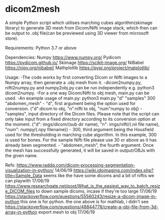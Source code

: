 # dicom2mesh
A simple Python script which utilises marching cubes algorithm(skimage library) to generate 3D mesh from Dicom/Nifti image stack, which then can be output to .obj file(can be previewed using 3D viewer from microsoft store).

Requirements:
Python 3.7 or above

Dependencies:
Numpy https://www.numpy.org/
Pydicom https://pydicom.github.io/
Skimage https://scikit-image.org/
NiBabel https://nipy.org/nibabel/
Mathplotlib https://pypi.org/project/matplotlib/

Usage:
-The code works by first converting Dicom or Nifti images to a Numpy array, then generate a .obj mesh from it.
-dicom2numpy.py, nifti2numpy.py and numpy2obj.py can be run independently e.g. python3 dicom2numpy. 
-For a one way Dicom/Nifti to obj mesh, main.py can be used.
    -An example usage of main.py: python3 main.py "d" "samples" 300 "abdomen_mesh"
        - "d", first argument being the option used for conversion. {"d":dicom to obj, "n":nifti to obj, "num"numpy to obj}
        - "samples", input directory of the Dicom files. Please note that the script can only take input from a fixed directory according           to its conversion option at the moment. {"d": imgs/dicom/(sub dir name), "n": imgs/nifti/(.nii file name), "num": numpy/(.npy             filename)}
        - 300, third argument being the Housfield used for the thresholding in marching cube algorithm. In this example, 300 is used for             bones. For the sample Nifti file please use 30 or above as it has already been segmented.
        - "abdomen_mesh", the fourth argument. Once the mesh has successfully generated, it will be saved in output/OBJs with the given             name.


Refs:
https://www.raddq.com/dicom-processing-segmentation-visualization-in-python/      14/06/19
https://wiki.idoimaging.com/index.php?title=Sample_Data   seems like the have some dicoms and a bit of niftis we can playwith    17/06/19
https://www.researchgate.net/post/What_is_the_easiest_way_to_batch_resize_DICOM_files to down sample dicoms, incase if they're too large  17/06/19
https://stackoverflow.com/questions/55560243/resize-a-dicom-image-in-python      this one is for python. the one above is for mathlab, i didn't see
https://stackoverflow.com/questions/48844778/create-a-obj-file-from-3d-array-in-python   export mesh to obj   17/06/19
